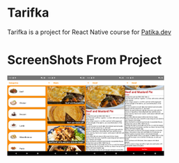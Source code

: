 # Tarifka

Tarifka is a project for React Native course for [Patika.dev](https://www.patika.dev/)

# ScreenShots From Project

<img src="./assets/1.png" width="90"><img src="./assets/2.png" width="90"><img src="./assets/3.png" width="90"><img src="./assets/4.png" width="90">
